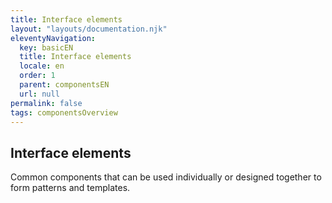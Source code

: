 ```yaml
---
title: Interface elements
layout: "layouts/documentation.njk"
eleventyNavigation:
  key: basicEN
  title: Interface elements
  locale: en
  order: 1
  parent: componentsEN
  url: null
permalink: false
tags: componentsOverview
---
```


## Interface elements

Common components that can be used individually or designed together to form patterns and templates.